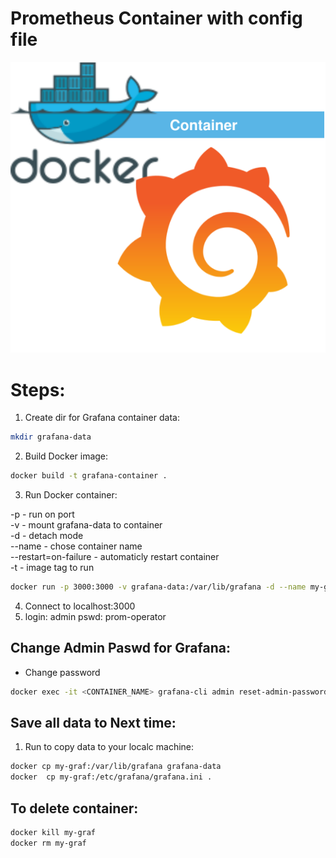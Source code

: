 <p align="center">
<h1>Prometheus Container with config file</h1>
<img src="https://github.com/Joska99/joska/blob/main/docker/grafana/diagram.drawio.svg">
</p>

<h1>Steps:</h1>

1.  Create dir for Grafana container data:
```bash
mkdir grafana-data
```
2. Build Docker image:
```bash
docker build -t grafana-container .
```
3. Run Docker container:

-p - run on port<br />
-v - mount grafana-data to container<br />
-d - detach mode<br />
--name - chose container name<br />
--restart=on-failure - automaticly restart container<br />
-t - image tag to run<br />

```bash
docker run -p 3000:3000 -v grafana-data:/var/lib/grafana -d --name my-graf --restart=on-failure -t grafana-container
```
4. Connect to localhost:3000
5. login: admin  pswd: prom-operator 

<h2> Change Admin  Paswd for Grafana:</h2>

- Change password
```bash
docker exec -it <CONTAINER_NAME> grafana-cli admin reset-admin-password <PASSWORD>
```

<h2>Save all data to Next time:</h2>

1.  Run to copy data to your localc machine:
```bash
docker cp my-graf:/var/lib/grafana grafana-data
docker  cp my-graf:/etc/grafana/grafana.ini .
``` 

<h2>To delete container:</h2>

```Bash
docker kill my-graf
docker rm my-graf
```